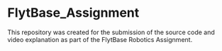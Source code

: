 # FlytBase_Assignment
This repository was created for the submission of the source code and video explanation as part of the FlytBase Robotics Assignment.
